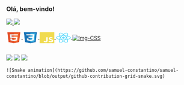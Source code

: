 ### Olá, bem-vindo!
<div>
  <a href="https://github.com/samuel-constantino">
  <img height="180em" src="https://github-readme-stats.vercel.app/api?username=samuel-constantino&show_icons=true&theme=dark&include_all_commits=true&count_private=true"/>
  <img height="180em" src="https://github-readme-stats.vercel.app/api/top-langs/?username=samuel-constantino&layout=compact&langs_count=7&theme=dark"/>
</div>
<div style="display: inline_block"><br>
  <img align="center" alt="Img-HTML" height="30" width="40" src="https://raw.githubusercontent.com/devicons/devicon/master/icons/html5/html5-original.svg">
  <img align="center" alt="Img-CSS" height="30" width="40" src="https://raw.githubusercontent.com/devicons/devicon/master/icons/css3/css3-original.svg">
  <img align="center" alt="Img-Js" height="30" width="40" src="https://raw.githubusercontent.com/devicons/devicon/master/icons/javascript/javascript-plain.svg">
  <img align="center" alt="Img-React" height="30" width="40" src="https://raw.githubusercontent.com/devicons/devicon/master/icons/react/react-original.svg">
  <img align="center" alt="Img-CSS" height="30" width="40" src="https://cdn.jsdelivr.net/gh/devicons/devicon/icons/mysql/mysql-original.svg" />
</div>
  
  ##
  
  <div>
    <a href="https://www.linkedin.com/in/samuel-constantino" target="_blank"><img src="https://img.shields.io/badge/-LinkedIn-%230077B5?style=for-the-badge&logo=linkedin&logoColor=white" target="_blank"></a>
    <a href = "mailto:samuelicapuidados@gmail.com"><img src="https://img.shields.io/badge/-Gmail-%23333?style=for-the-badge&logo=gmail&logoColor=white" target="_blank"></a>
    <a href="https://pt.stackoverflow.com/users/258020/samuel-constantino" target="_blank"><img src="https://aleen42.github.io/badges/src/stackoverflow.svg" target="_blank"></a>
    
    ![Snake animation](https://github.com/samuel-constantino/samuel-constantino/blob/output/github-contribution-grid-snake.svg)
  </div>
